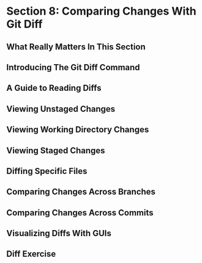 # Section 8: Comparing Changes With Git Diff

## What Really Matters In This Section

## Introducing The Git Diff Command

## A Guide to Reading Diffs

## Viewing Unstaged Changes

## Viewing Working Directory Changes

## Viewing Staged Changes

## Diffing Specific Files

## Comparing Changes Across Branches

## Comparing Changes Across Commits

## Visualizing Diffs With GUIs

## Diff Exercise

